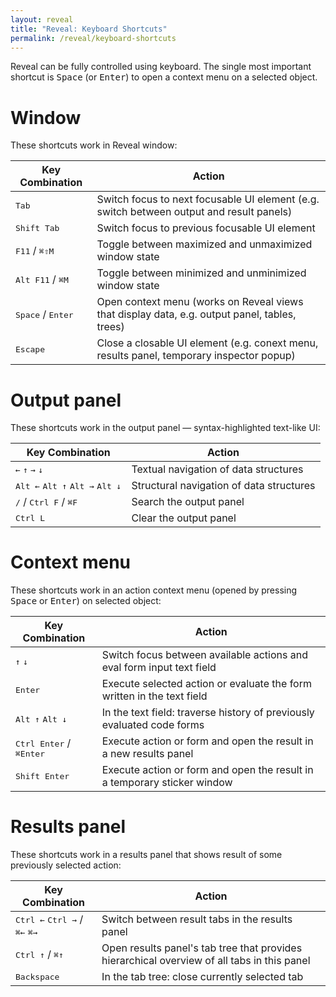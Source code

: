 ```yaml
---
layout: reveal
title: "Reveal: Keyboard Shortcuts"
permalink: /reveal/keyboard-shortcuts
---
```

Reveal can be fully controlled using keyboard. The single most important shortcut is <kbd>Space</kbd> (or <kbd>Enter</kbd>) to open a context menu on a selected object.

# Window

These shortcuts work in Reveal window:

| Key Combination                     | Action                                                                                        |
|-------------------------------------|-----------------------------------------------------------------------------------------------|
| <kbd>Tab</kbd>                      | Switch focus to next focusable UI element (e.g. switch between output and result panels)      |
| <kbd>Shift Tab</kbd>                | Switch focus to previous focusable UI element                                                 |
| <kbd>F11</kbd> / <kbd>⌘⇧M</kbd>     | Toggle between maximized and unmaximized window state                                         |
| <kbd>Alt F11</kbd> / <kbd>⌘M</kbd>  | Toggle between minimized and unminimized window state                                         |
| <kbd>Space</kbd> / <kbd>Enter</kbd> | Open context menu (works on Reveal views that display data, e.g. output panel, tables, trees) |
| <kbd>Escape</kbd>                   | Close a closable UI element (e.g. conext menu, results panel, temporary inspector popup)      |

# Output panel 

These shortcuts work in the output panel — syntax-highlighted text-like UI:

| Key Combination                                                     | Action                                   |
|---------------------------------------------------------------------|------------------------------------------|
| <kbd>←</kbd> <kbd>↑</kbd> <kbd>→</kbd> <kbd>↓</kbd>                 | Textual navigation of data structures    |
| <kbd>Alt ←</kbd> <kbd>Alt ↑</kbd> <kbd>Alt →</kbd> <kbd>Alt ↓</kbd> | Structural navigation of data structures |
| <kbd>/</kbd> / <kbd>Ctrl F</kbd> / <kbd>⌘F</kbd>                    | Search the output panel                  |
| <kbd>Ctrl L</kbd>                                                   | Clear the output panel                   |

# Context menu

These shortcuts work in an action context menu (opened by pressing <kbd>Space</kbd> or <kbd>Enter</kbd>) on selected object:

| Key Combination                           | Action                                                                   |
|-------------------------------------------|--------------------------------------------------------------------------|
| <kbd>↑</kbd> <kbd>↓</kbd>                 | Switch focus between available actions and eval form input text field    |
| <kbd>Enter</kbd>                          | Execute selected action or evaluate the form written in the text field   |
| <kbd>Alt ↑</kbd> <kbd>Alt ↓</kbd>         | In the text field: traverse history of previously evaluated code forms   |
| <kbd>Ctrl Enter</kbd> / <kbd>⌘Enter</kbd> | Execute action or form and open the result in a new results panel        |
| <kbd>Shift Enter</kbd>                    | Execute action or form and open the result in a temporary sticker window |


# Results panel

These shortcuts work in a results panel that shows result of some previously selected action:

| Key Combination                                                   | Action                                                                                      |
|-------------------------------------------------------------------|---------------------------------------------------------------------------------------------|
| <kbd>Ctrl ←</kbd> <kbd>Ctrl →</kbd> / <kbd>⌘←</kbd> <kbd>⌘→</kbd> | Switch between result tabs in the results panel                                             |
| <kbd>Ctrl ↑</kbd> / <kbd>⌘↑</kbd>                                 | Open results panel's tab tree that provides hierarchical overview of all tabs in this panel |
| <kbd>Backspace</kbd>                                              | In the tab tree: close currently selected tab                                               |
